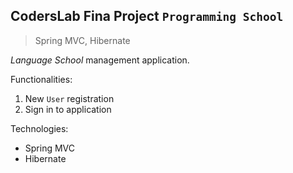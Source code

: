 ## CodersLab Fina Project  `Programming School`
>Spring MVC, Hibernate

*Language School* management application. 

Functionalities:
1. New `User` registration
2. Sign in to application


Technologies:
* Spring MVC
* Hibernate 
